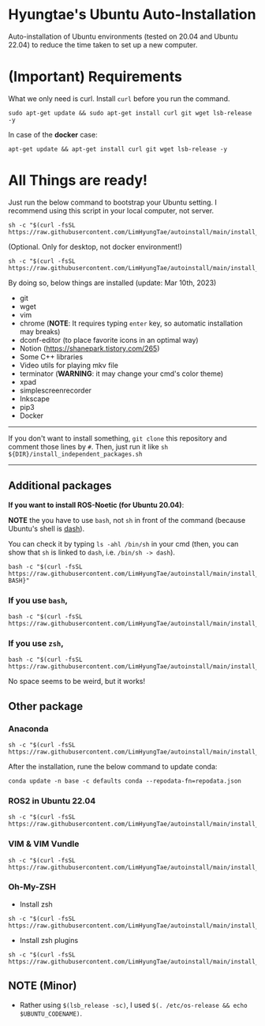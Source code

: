 # Hyungtae's Ubuntu Auto-Installation

Auto-installation of Ubuntu environments (tested on 20.04 and Ubuntu 22.04) to reduce the time taken to set up a new computer.

# (Important) Requirements

What we only need is curl. Install `curl` before you run the command.

```
sudo apt-get update && sudo apt-get install curl git wget lsb-release -y
```

In case of the **docker** case:

```
apt-get update && apt-get install curl git wget lsb-release -y
```

# All Things are ready!

Just run the below command to bootstrap your Ubuntu setting. I recommend using this script in your local computer, not server.

```
sh -c "$(curl -fsSL https://raw.githubusercontent.com/LimHyungTae/autoinstall/main/install_dev_packages.sh)"
```

(Optional. Only for desktop, not docker environment!)

```
sh -c "$(curl -fsSL https://raw.githubusercontent.com/LimHyungTae/autoinstall/main/install_util_packages.sh)"
```

By doing so, below things are installed (update: Mar 10th, 2023)
* git
* wget
* vim
* chrome (**NOTE**: It requires typing `enter` key, so automatic installation may breaks)
* dconf-editor (to place favorite icons in an optimal way)
* Notion (https://shanepark.tistory.com/265)
* Some C++ libraries
* Video utils for playing mkv file
* terminator (**WARNING**: it may change your cmd's color theme)
* xpad
* simplescreenrecorder
* Inkscape
* pip3
* Docker
---

If you don't want to install something, `git clone` this repository and comment those lines by `#`. Then, just run it like `sh ${DIR}/install_independent_packages.sh`

---

## Additional packages

**If you want to install ROS-Noetic (for Ubuntu 20.04)**:

**NOTE** the you have to use `bash`, not `sh` in front of the command (because Ubuntu's shell is [dash](https://velog.io/@jiyeong3141592/binsh-%EC%9D%98%EB%AF%B8)). 

You can check it by typing `ls -ahl /bin/sh` in your cmd (then, you can show that `sh` is linked to `dash`, i.e. `/bin/sh -> dash`).

```
bash -c "$(curl -fsSL https://raw.githubusercontent.com/LimHyungTae/autoinstall/main/install_ros_noetic.sh)${YOUR BASH}" 
```

### If you use `bash`, 

```
bash -c "$(curl -fsSL https://raw.githubusercontent.com/LimHyungTae/autoinstall/main/install_ros_noetic.sh)bash" 
```

### If you use `zsh`, 

```
bash -c "$(curl -fsSL https://raw.githubusercontent.com/LimHyungTae/autoinstall/main/install_ros_noetic.sh)zsh" 
```

No space seems to be weird, but it works!

## Other package

### Anaconda

```
sh -c "$(curl -fsSL https://raw.githubusercontent.com/LimHyungTae/autoinstall/main/install_anaconda3.sh)"
```

After the installation, rune the below command to update conda:

```
conda update -n base -c defaults conda --repodata-fn=repodata.json
```

### ROS2 in Ubuntu 22.04

```
sh -c "$(curl -fsSL https://raw.githubusercontent.com/LimHyungTae/autoinstall/main/install_ros2_humble.sh)"
```

### VIM & VIM Vundle

```
sh -c "$(curl -fsSL https://raw.githubusercontent.com/LimHyungTae/autoinstall/main/install_vim_and_vundle.sh)"
```

### Oh-My-ZSH

* Install zsh
 
```
sh -c "$(curl -fsSL https://raw.githubusercontent.com/LimHyungTae/autoinstall/main/install_zsh.sh)"
```

* Install zsh plugins

```
sh -c "$(curl -fsSL https://raw.githubusercontent.com/LimHyungTae/autoinstall/main/install_zsh_plugins.sh)"
```






## NOTE (Minor)

* Rather using `$(lsb_release -sc)`, I used `$(. /etc/os-release && echo $UBUNTU_CODENAME)`.


